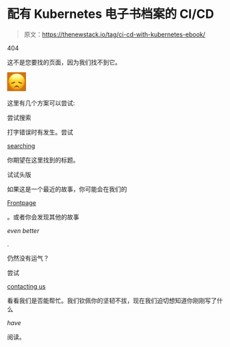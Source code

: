 # 配有 Kubernetes 电子书档案的 CI/CD

> 原文：<https://thenewstack.io/tag/ci-cd-with-kubernetes-ebook/>

404

这不是您要找的页面，因为我们找不到它。

![](img/af17692d936d8610da3a3c0013a7d96b.png)

这里有几个方案可以尝试:

尝试搜索

打字错误时有发生。尝试

[searching](#)

你期望在这里找到的标题。

试试头版

如果这是一个最近的故事，你可能会在我们的

[Frontpage](/)

。或者你会发现其他的故事

*even better*

.

仍然没有运气？

尝试

[contacting us](mailto:help@thenewstack.io)

看看我们是否能帮忙。我们钦佩你的坚韧不拔，现在我们迫切想知道你刚刚写了什么

*have*

阅读。